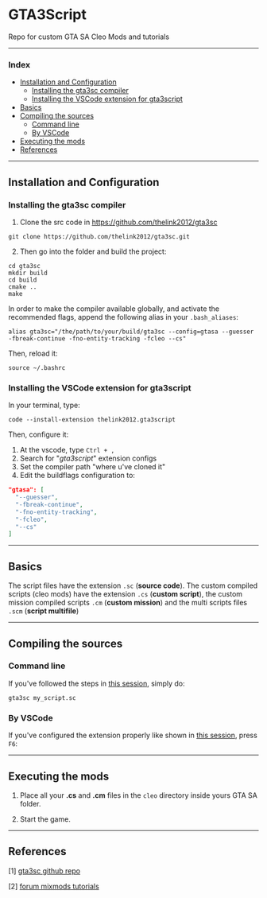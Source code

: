 <h1>GTA3Script</h1>

Repo for custom GTA SA Cleo Mods and tutorials

---

<h3>Index</h3>

- [Installation and Configuration](#installation-and-configuration)
  - [Installing the gta3sc compiler](#installing-the-gta3sc-compiler)
  - [Installing the VSCode extension for gta3script](#installing-the-vscode-extension-for-gta3script)
- [Basics](#basics)
- [Compiling the sources](#compiling-the-sources)
  - [Command line](#command-line)
  - [By VSCode](#by-vscode)
- [Executing the mods](#executing-the-mods)
- [References](#references)

---

## Installation and Configuration

### Installing the gta3sc compiler

1. Clone the src code in https://github.com/thelink2012/gta3sc

```shell
git clone https://github.com/thelink2012/gta3sc.git
```

2. Then go into the folder and build the project:

```shell
cd gta3sc
mkdir build
cd build
cmake ..
make
```

In order to make the compiler available globally, and activate the recommended flags, append the following alias in your `.bash_aliases`:

```shell
alias gta3sc="/the/path/to/your/build/gta3sc --config=gtasa --guesser -fbreak-continue -fno-entity-tracking -fcleo --cs"
```

Then, reload it:

```shell
source ~/.bashrc
```

### Installing the VSCode extension for gta3script

In your terminal, type:

```shell
code --install-extension thelink2012.gta3script
```

Then, configure it:

1. At the vscode, type `Ctrl + ,`
2. Search for "*gta3script*" extension configs
3. Set the compiler path "where u've cloned it"
4. Edit the buildflags configuration to:

```json
"gtasa": [
  "--guesser",
  "-fbreak-continue",
  "-fno-entity-tracking",
  "-fcleo",
  "--cs"
]
```

---

## Basics

The script files have the extension `.sc` (**source code**). The custom compiled scripts (cleo mods) have the extension `.cs` (**custom script**), the custom mission compiled scripts `.cm` (**custom mission**) and the multi scripts files `.scm` (**script multifile**)

--- 

## Compiling the sources

### Command line

If you've followed the steps in [this session](#installing-the-gta3sc-compiler), simply do:

```shell
gta3sc my_script.sc
```

### By VSCode

If you've configured the extension properly like shown in [this session](#installing-the-vscode-extension-for-gta3script), press `F6`:

---

## Executing the mods

1. Place all your **.cs** and **.cm** files in the `cleo` directory inside yours GTA SA folder.

2. Start the game.

---

## References

[1] [gta3sc github repo](https://github.com/thelink2012/gta3sc)

[2] [forum mixmods tutorials](https://forum.mixmods.com.br/f141-gta3script-cleo/)
